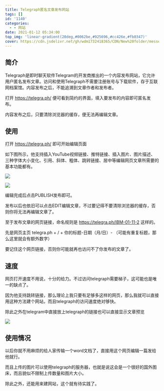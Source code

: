 ```yaml
---
title: Telegraph匿名文章发布网站
tags: []
id: '1140'
categories:
  - - 网站
date: 2021-01-12 05:34:00
top_img: 'linear-gradient(20deg,#0062be,#925696,#cc426e,#fb0347)'
cover: https://cdn.jsdelivr.net/gh/wdm1732418365/CDN/New%20folder/messenger-overview-telegram.webp
---
```


## 简介

Telegraph是即时聊天软件Telegram的开发商推出的一个内容发布网站，它允许用户匿名发布文章。访问和使用Telegraph不需要注册账号与下载软件，存于互联网档案馆。内容发布之后，不能追溯到文章作者和发布者。

打开 https://telegra.ph/ 便可看到简约的界面，填入要发布的内容即可匿名发布。

内容发布之后，只要清除浏览器的缓存，便无法再编辑文章。

## 使用

打开 https://telegra.ph/ 即可开始编辑页面

如下图所示，他支持插入YouTube视频链接、推特链接、插入图片、图片描述、三种字体大小变化、引用、斜体、粗体、跳转链接、居中等编辑网页文章所需要的基本功能都有。

![](https://cdn.jsdelivr.net/gh/wdm1732418365/CDN/New%20folder/Snipaste_2021-01-12_05-39-52.webp)

![](https://cdn.jsdelivr.net/gh/wdm1732418365/CDN/New%20folder/Snipaste_2021-01-12_05-40-05.webp)

编辑完成后点击PUBLISH发布即可。

发布以后也依旧可以点击EDIT编辑文章，不过要记得不要清除浏览器的缓存，否则你将无法再编辑文章了。

至于发布文章的网页链接，命名规则是 https://telegra.ph/IBM-01-11-2 这样的。

先是网页主页 telegra.ph + / + 你的标题-日期（月/日）- （可能有重复标题，那么这里就会有额外数字）

要记住这个网页链接，否则你可能就再也访问不了你发布的文章了。

## 速度

网页打开速度不用说，十分的给力。不过访问telegraph需要梯子，这可能也是唯一的缺点了。

因为他支持跳转链接，那么理论上我只要有足够多这样的网页，那么我就可以直接用这种方法建个网站，而且telegraph的访问速度绝对够快。

除此之外在telegram中直接放上telegraph的链接也可以直接显示文章预览

![](https://cdn.jsdelivr.net/gh/wdm1732418365/CDN/New%20folder/Snipaste_2021-01-12_05-48-43.webp)

## 使用情况

以后你就不用麻烦的给人家传输一个word文档了，直接用这个网页编辑一篇发给他就行。

而且上传的图片可以使用telegraph的服务器，也就是说这会是一个很好的国外图床，而且貌似不限制上传数量和图片大小。

除此之外，还能用来建网站，这个就有待实践了。